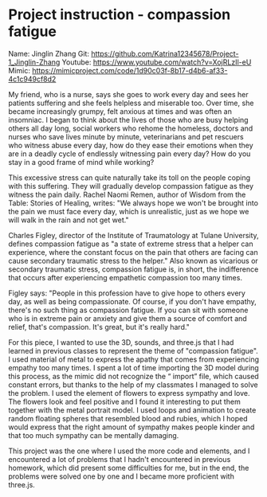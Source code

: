 # Project instruction - compassion fatigue


Name: Jinglin Zhang 
Git: https://github.com/Katrina12345678/Project-1_Jinglin-Zhang 
Youtube: https://www.youtube.com/watch?v=XojRLzIl-eU 
Mimic: https://mimicproject.com/code/1d90c03f-8b17-d4b6-af33-4c1c949cf8d2

My friend, who is a nurse, says she goes to work every day and sees her patients suffering and she feels helpless and miserable too. Over time, she became increasingly grumpy, felt anxious at times and was often an insomniac. I began to think about the lives of those who are busy helping others all day long, social workers who rehome the homeless, doctors and nurses who save lives minute by minute, veterinarians and pet rescuers who witness abuse every day, how do they ease their emotions when they are in a deadly cycle of endlessly witnessing pain every day? How do you stay in a good frame of mind while working?

This excessive stress can quite naturally take its toll on the people coping with this suffering. They will gradually develop compassion fatigue as they witness the pain daily.
Rachel Naomi Remen, author of Wisdom from the Table: Stories of Healing, writes: "We always hope we won't be brought into the pain we must face every day, which is unrealistic, just as we hope we will walk in the rain and not get wet."

Charles Figley, director of the Institute of Traumatology at Tulane University, defines compassion fatigue as "a state of extreme stress that a helper can experience, where the constant focus on the pain that others are facing can cause secondary traumatic stress to the helper." Also known as vicarious or secondary traumatic stress, compassion fatigue is, in short, the indifference that occurs after experiencing empathetic compassion too many times.

Figley says: "People in this profession have to give hope to others every day, as well as being compassionate. Of course, if you don't have empathy, there's no such thing as compassion fatigue. If you can sit with someone who is in extreme pain or anxiety and give them a source of comfort and relief, that's compassion. It's great, but it's really hard."

For this piece, I wanted to use the 3D, sounds, and three.js that I had learned in previous classes to represent the theme of "compassion fatigue". I used material of metal to express the apathy that comes from experiencing empathy too many times. I spent a lot of time importing the 3D model during this process, as the mimic did not recognize the “ import” file, which caused constant errors, but thanks to the help of my classmates I managed to solve the problem. I used the element of flowers to express sympathy and love. The flowers look and feel positive and I found it interesting to put them together with the metal portrait model. I used loops and animation to create random floating spheres that resembled blood and rubies, which I hoped would express that the right amount of sympathy makes people kinder and that too much sympathy can be mentally damaging.

This project was the one where I used the more code and elements, and I encountered a lot of problems that I hadn't encountered in previous homework, which did present some difficulties for me, but in the end, the problems were solved one by one and I became more proficient with three.js.
